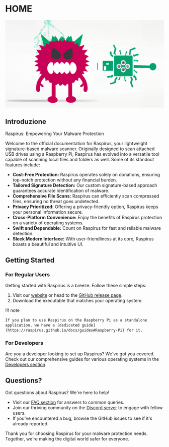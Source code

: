 # HOME

![Full banner logo](../img/banner_logo.png)

## Introduzione

Raspirus: Empowering Your Malware Protection

Welcome to the official documentation for Raspirus, your lightweight signature-based malware scanner. Originally designed to scan attached USB drives using a Raspberry Pi, Raspirus has evolved into a versatile tool capable of scanning local files and folders as well. Some of its standout features include:

- **Cost-Free Protection:** Raspirus operates solely on donations, ensuring top-notch protection without any financial burden.
- **Tailored Signature Detection:** Our custom signature-based approach guarantees accurate identification of malware.
- **Comprehensive File Scans:** Raspirus can efficiently scan compressed files, ensuring no threat goes undetected.
- **Privacy Prioritized:** Offering a privacy-friendly option, Raspirus keeps your personal information secure.
- **Cross-Platform Convenience:** Enjoy the benefits of Raspirus protection on a variety of operating systems.
- **Swift and Dependable:** Count on Raspirus for fast and reliable malware detection.
- **Sleek Modern Interface:** With user-friendliness at its core, Raspirus boasts a beautiful and intuitive UI.

## Getting Started

### For Regular Users

Getting started with Raspirus is a breeze. Follow these simple steps:

1. Visit our [website](https://raspirus.deno.dev) or head to the [GitHub release page](https://github.com/Raspirus/Raspirus/releases/latest).
2. Download the executable that matches your operating system.

!!! note

```
If you plan to use Raspirus on the Raspberry Pi as a standalone application, we have a [dedicated guide](https://raspirus.github.io/docs/guides#Raspberry-Pi) for it.
```

### For Developers

Are you a developer looking to set up Raspirus? We've got you covered. Check out our comprehensive guides for various operating systems in the [Developers section](https://raspirus.github.io/docs/developers).

## Questions?

Got questions about Raspirus? We're here to help!

- Visit our [FAQ section](https://raspirus.github.io/docs/faq) for answers to common queries.
- Join our thriving community on the [Discord server](https://discord.gg/Vx7fW9PA8B) to engage with fellow users.
- If you've encountered a bug, browse the GitHub issues to see if it's already reported.

Thank you for choosing Raspirus for your malware protection needs. Together, we're making the digital world safer for everyone.
